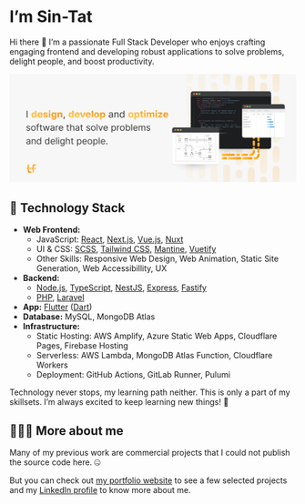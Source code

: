 # I’m Sin-Tat
Hi there 👋 I’m a passionate Full Stack Developer who enjoys crafting engaging frontend and developing robust applications to solve problems, delight people, and boost productivity. 

<picture>
  <source media="(prefers-color-scheme: dark)" srcset="cover_github_dark.png">
  <source media="(prefers-color-scheme: light)" srcset="cover_github.png">
  <img alt="I design, develop and optimize software that solve problems and delight people" src="cover_github.png">
</picture>

## 🧰 Technology Stack
- **Web Frontend:** 
    - JavaScript: [React](https://reactjs.org), [Next.js](https://nextjs.org), [Vue.js](https://vuejs.org), [Nuxt](https://nuxtjs.org)
    - UI & CSS: [SCSS](https://sass-lang.com), [Tailwind CSS](https://tailwindcss.com), [Mantine](https://mantine.dev), [Vuetify](https://vuetifyjs.com)
    - Other Skills: Responsive Web Design, Web Animation, Static Site Generation, Web Accessibillity, UX
- **Backend:** 
    - [Node.js](https://nodejs.org), [TypeScript](https://www.typescriptlang.org), [NestJS](https://nestjs.com), [Express](https://expressjs.com), [Fastify](https://www.fastify.io)
    - [PHP](https://php.net), [Laravel](https://laravel.com)
- **App:** [Flutter](https://flutter.dev) ([Dart](https://dart.dev))
- **Database:** MySQL, MongoDB Atlas
- **Infrastructure:** 
    - Static Hosting: AWS Amplify, Azure Static Web Apps, Cloudflare Pages, Firebase Hosting
    - Serverless: AWS Lambda, MongoDB Atlas Function, Cloudflare Workers
    - Deployment: GitHub Actions, GitLab Runner, Pulumi

Technology never stops, my learning path neither. This is only a part of my skillsets. I’m always excited to keep learning new things! 🤩

## 🧑🏻‍💻 More about me
Many of my previous work are commercial projects that I could not publish the source code here. 🤐

But you can check out [my portfolio website](https://sintat.fan) to see a few selected projects and my [LinkedIn profile](https://www.linkedin.com/in/sintatfan) to know more about me.
